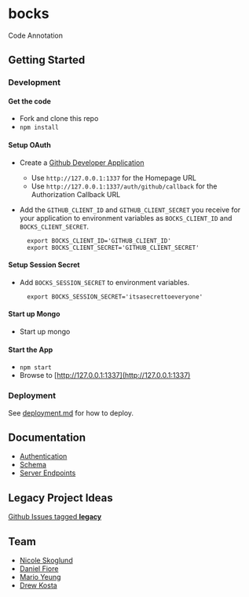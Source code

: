 # bocks

Code Annotation

## Getting Started

### Development

#### Get the code

* Fork and clone this repo
* `npm install`

#### Setup OAuth

* Create a [Github Developer Application](https://github.com/settings/developers)
	* Use `http://127.0.0.1:1337` for the Homepage URL
	* Use `http://127.0.0.1:1337/auth/github/callback` for the Authorization Callback URL

* Add the `GITHUB_CLIENT_ID` and `GITHUB_CLIENT_SECRET` you receive for your application to environment variables as `BOCKS_CLIENT_ID` and `BOCKS_CLIENT_SECRET`.
		
		export BOCKS_CLIENT_ID='GITHUB_CLIENT_ID'
		export BOCKS_CLIENT_SECRET='GITHUB_CLIENT_SECRET'
		
#### Setup Session Secret

* Add `BOCKS_SESSION_SECRET` to environment variables.

		export BOCKS_SESSION_SECRET='itsasecrettoeveryone'

#### Start up Mongo

* Start up mongo

#### Start the App

* `npm start`
* Browse to [http://127.0.0.1:1337](http://127.0.0.1:1337)

### Deployment

See [deployment.md](docs/deployment.md) for how to deploy.

## Documentation

* [Authentication](docs/authentication.md)
* [Schema](docs/schema.md)
* [Server Endpoints](docs/endpoints.md)

## Legacy Project Ideas

[Github Issues tagged **legacy**](https://github.com/bocks/bocks/labels/legacy)

## Team

* [Nicole Skoglund](https://github.com/NCSkoglund)
* [Daniel Fiore](https://github.com/taptapdan)
* [Mario Yeung](https://github.com/marioyeung)
* [Drew Kosta](https://github.com/drewkosta)